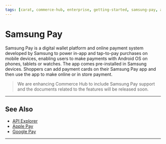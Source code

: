 ```yaml
---
tags: [carat, commerce-hub, enterprise, getting-started, samsung-pay, android, mobile, wallet]
---
```


# Samsung Pay

Samsung Pay is a digital wallet platform and online payment system developed by Samsung to power in-app and tap-to-pay purchases on mobile devices, enabling users to make payments with Android OS on phones, tablets or watches. The app comes pre-installed in Samsung devices. Shoppers can add payment cards on their Samsung Pay app and then use the app to make online or in store payment.

<!-- theme: danger -->
> We are enhancing Commerce Hub to include Samsung Pay support and the documents related to the features will be released soon.

---

## See Also

- [API Explorer](../api/?type=post&path=/payments/v1/charges)
- [Apple Pay](?path=docs/Online-Mobile-Digital/Wallets-AltPayments/Apple-Pay/Apple-Pay.md)
- [Google Pay](?path=docs/Online-Mobile-Digital/Wallets-AltPayments/Google-Pay/Google-Pay.md)

---
